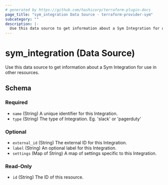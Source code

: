 ```yaml
---
# generated by https://github.com/hashicorp/terraform-plugin-docs
page_title: "sym_integration Data Source - terraform-provider-sym"
subcategory: ""
description: |-
  Use this data source to get information about a Sym Integration for use in other resources.
---
```


# sym_integration (Data Source)

Use this data source to get information about a Sym Integration for use in other resources.



<!-- schema generated by tfplugindocs -->
## Schema

### Required

- `name` (String) A unique identifier for this Integration.
- `type` (String) The type of Integration. Eg. 'slack' or 'pagerduty'

### Optional

- `external_id` (String) The external ID for this Integration.
- `label` (String) An optional label for this Integration.
- `settings` (Map of String) A map of settings specific to this Integration.

### Read-Only

- `id` (String) The ID of this resource.


